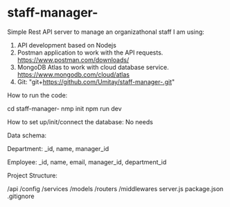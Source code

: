 # staff-manager-
Simple Rest API server to manage an organizathonal staff
I am using:
1. API development based on Nodejs
2. Postman application to work with the API requests. https://www.postman.com/downloads/
3. MongoDB Atlas to work with cloud database service. https://www.mongodb.com/cloud/atlas
4. Git: "git+https://github.com/Umitay/staff-manager-.git"
 

How to run the code: 

cd staff-manager-
nmp init
npm run dev

How to set up/init/connect the database: No needs

Data schema: 

Department:
_id, name, manager_id

Employee:
_id, name, email, manager_id, department_id


Project Structure:

/api
  /config
  /services
  /models
  /routers
  /middlewares
  server.js
  package.json
  .gitignore
  

